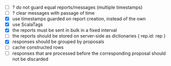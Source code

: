 - [ ] ? do not guard equal reports/messages (multiple timestamps)
- [ ] ? clear messages with passage of time
- [x] use timestamps guarded on report creation, instead of the own
- [x] use ScalaTags
- [x] the reports must be sent in bulk in a fixed interval
- [ ] the reports should be stored on server-side as dictionaries { rep.id:  rep }
- [x] responses should be grouped by proposals
- [ ] cache constructed rows
- [ ] responses that are processed before the corresponding proposal should not be discarded